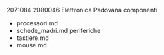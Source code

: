2071084
2080046
Elettronica Padovana
componenti
- processori.md
- schede_madri.md
periferiche
- tastiere.md
- mouse.md
